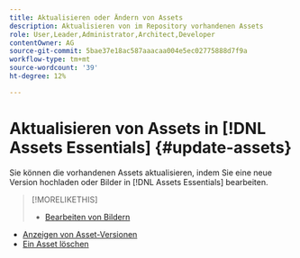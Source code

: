 ```yaml
---
title: Aktualisieren oder Ändern von Assets
description: Aktualisieren von im Repository vorhandenen Assets
role: User,Leader,Administrator,Architect,Developer
contentOwner: AG
source-git-commit: 5bae37e18ac587aaacaa004e5ec02775888d7f9a
workflow-type: tm+mt
source-wordcount: '39'
ht-degree: 12%

---
```



# Aktualisieren von Assets in [!DNL Assets Essentials] {#update-assets}

Sie können die vorhandenen Assets aktualisieren, indem Sie eine neue Version hochladen oder Bilder in [!DNL Assets Essentials] bearbeiten.

<!-- TBD: Discard this article if not too much unique content for it.
Merge the update asset part in manage assets or upload assets.
Edit images article.
Link to versioning once an asset is updated.
-->

>[!MORELIKETHIS]
>
>* [Bearbeiten von Bildern](edit-images.md)
* [Anzeigen von Asset-Versionen](navigate-view.md#view-versions)
* [Ein Asset löschen](manage-organize.md#delete-assets)

